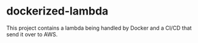 # dockerized-lambda
This project contains a lambda being handled by Docker and a CI/CD that send it over to AWS.   
